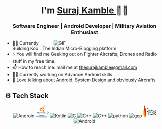 <h1 align="center">I'm <a href="https://www.linkedin.com/in/suraj-kamble-6a3509145/">  Suraj Kamble </a>👨‍💻 </h1>
<h3 align="center"> Software Engineer | Android Developer | Military Aviation Enthusiast</h3>

<img align="right" alt="GIF" src="https://github.com/thesurajkamble/thesurajkamble/blob/main/charactor.gif" width="350px" />

- 👨‍💻 Currently Building Koo : The Indian Micro-Blogging platform
- ⚡ You will find me Geeking out on Fighter Aircrafts, Drones and Radio stuff in my free time. 
- 📫 How to reach me: mail me at [thesurajkamble@gmail.com](mailto:thesurajkamble@gmail.com)
- 🧙‍♂️ Currently working on Advance Android skills.
- 🎨 Love talking about Android, System Design and obviously Aircrafts


## ⚙ Tech Stack
<p align="center">
<img src="https://raw.githubusercontent.com/gilbarbara/logos/master/logos/android-icon.svg" alt="Android" width="40" height="40"/> <img src="https://raw.githubusercontent.com/gilbarbara/logos/master/logos/java.svg" alt="Java" width="40" height="40"/> 
<img src="https://raw.githubusercontent.com/gilbarbara/logos/master/logos/kotlin.svg" alt="Kotlin" width="36" height="36"/>  
<img src="https://raw.githubusercontent.com/gilbarbara/logos/master/logos/c.svg" alt="C" width="40" height="40"/>
<img src="https://raw.githubusercontent.com/gilbarbara/logos/master/logos/c-plusplus.svg" alt="C++" width="40" height="40"/> 
<img src="https://raw.githubusercontent.com/gilbarbara/logos/master/logos/git-icon.svg" alt="C++" width="40" height="40"/> 
<img src="https://github.com/gilbarbara/logos/blob/master/logos/python.svg" alt="python" width="40" height="40"/> 
<img src="https://www.vectorlogo.zone/logos/google_cloud/google_cloud-icon.svg" alt="gcp" width="40" height="40"/> 
<img src="https://raw.githubusercontent.com/gilbarbara/logos/master/logos/firebase.svg" alt="Firebase" width="40" height="40"/> 
<img src="https://raw.githubusercontent.com/gilbarbara/logos/master/logos/figma.svg" alt="Android" width="40" height="40"/> 
</p>



